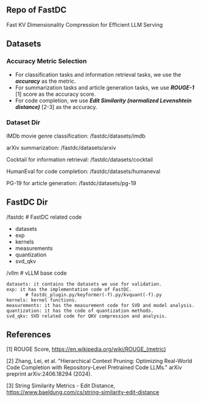 ## Repo of FastDC

Fast KV Dimensionality Compression for Efficient LLM Serving

## Datasets

### Accuracy Metric Selection

- For classification tasks and information retrieval tasks, we use the ***accuracy*** as the metric.
- For summarization tasks and article generation tasks, we use ***ROUGE-1*** [1] score as the accuracy score.
- For code completion, we use ***Edit Similarity (normalized Levenshtein distance)*** [2-3] as the accuracy.

### Dataset Dir
IMDb movie genre classification: /fastdc/datasets/imdb

arXiv summarization: /fastdc/datasets/arxiv

Cocktail for information retrieval: /fastdc/datasets/cocktail

HumanEval for code completion: /fastdc/datasets/humaneval

PG-19 for article generation: /fastdc/datasets/pg-19

## FastDC Dir
/fastdc  # FastDC related code
- datasets
- exp
- kernels
- measurements
- quantization
- svd_qkv

/vllm  # vLLM base code

```
datasets: it contains the datasets we use for validation.
exp: it has the implementation code of FastDC.
       # fastdc_plugin.py/keyformer(-f).py/kvquant(-f).py
kernels: kernel functions.
measurements: it has the measurement code for SVD and model analysis.
quantization: it has the code of quantization methods.
svd_qkv: SVD related code for QKV compression and analysis.
```

## References
[1] ROUGE Score, https://en.wikipedia.org/wiki/ROUGE_(metric)

[2] Zhang, Lei, et al. "Hierarchical Context Pruning: Optimizing Real-World Code Completion with Repository-Level Pretrained Code LLMs." arXiv preprint arXiv:2406.18294 (2024).

[3] String Similarity Metrics - Edit Distance, https://www.baeldung.com/cs/string-similarity-edit-distance

